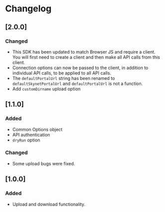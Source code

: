 # Changelog

## [2.0.0]

### Changed

- This SDK has been updated to match Browser JS and require a client. You will
  first need to create a client and then make all API calls from this client.
- Connection options can now be passed to the client, in addition to individual
  API calls, to be applied to all API calls.
- The `defaultPortalUrl` string has been renamed to `defaultSkynetPortalUrl` and
  `defaultPortalUrl` is not a function.
- Add `customDirname` upload option

## [1.1.0]

### Added

- Common Options object
- API authentication
- `dryRun` option

### Changed

- Some upload bugs were fixed.

## [1.0.0]

### Added

- Upload and download functionality.
